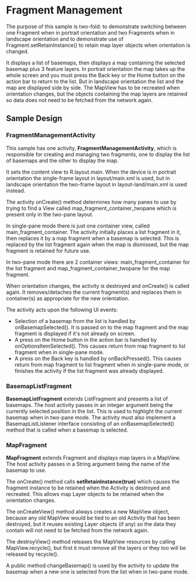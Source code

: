 # Fragment Management



The purpose of this sample is two-fold: to demonstrate switching between one Fragment when in portrait orientation and two Fragments when in landscape orientation and to demonstrate use of Fragment.setRetainInstance() to retain map layer objects when orientation is changed.

It displays a list of basemaps, then displays a map containing the selected basemap plus 3 feature layers. In portrait orientation the map takes up the whole screen and you must press the Back key or the Home button on the action bar to return to the list. But in landscape orientation the list and the map are displayed side by side. The MapView has to be recreated when orientation changes, but the objects containing the map layers are retained so data does not need to be fetched from the network again.

## Sample Design

### FragmentManagementActivity

This sample has one activity, **FragmentManagementActivity**, which is responsible for creating and managing two fragments, one to display the list of basemaps and the other to display the map.

It sets the content view to R.layout.main. When the device is in portrait orientation the single-frame layout in layout/main.xml is used, but in landscape orientation the two-frame layout in layout-land/main.xml is used instead.

The activity onCreate() method determines how many panes to use by trying to find a View called map_fragment_container_twopane which is present only in the two-pane layout. 

In single-pane mode there is just one container view, called main_fragment_container. The activity initially places a list fragment in it, then replaces it by a map fragment when a basemap is selected. This is replaced by the list fragment again when the map is dismissed, but the map fragment is retained for future use.

In two-pane mode there are 2 container views: main_fragment_container for the list fragment and map_fragment_container_twopane for the map fragment.

When orientation changes, the activity is destroyed and onCreate() is called again. It removes/detaches the current fragment(s) and replaces them in container(s) as appropriate for the new orientation.

The activity acts upon the following UI events:
- Selection of a basemap from the list is handled by onBasemapSelected(). It is passed on to the map fragment and the map fragment is displayed if it's not already on screen.
- A press on the Home button in the action bar is handled by onOptionsItemSelected(). This causes return from map fragment to list fragment when in single-pane mode.
- A press on the Back key is handled by onBackPressed(). This causes return from map fragment to list fragment when in single-pane mode, or finishes the activity if the list fragment was already displayed.

### BasemapListFragment

**BasemapListFragment** extends ListFragment and presents a list of basemaps. The host activity passes in an integer argument being the currently selected position in the list. This is used to highlight the current basemap when in two-pane mode. The activity must also implement a BasemapListListener interface consisting of an onBasemapSelected() method that is called when a basemap is selected.

### MapFragment

**MapFragment** extends Fragment and displays map layers in a MapView. The host activity passes in a String argument being the name of the basemap to use.

The onCreate() method calls **setRetainInstance(true)** which causes the fragment instance to be retained when the Activity is destroyed and recreated. This allows map Layer objects to be retained when the orientation changes.

The onCreateView() method always creates a new MapView object, because any old MapView would be tied to an old Activity that has been destroyed, but it reuses existing Layer objects (if any) so the data they contain will not need to be fetched from the network again.

The destroyView() method releases the MapView resources by calling MapView.recycle(), but first it must remove all the layers or they too will be released by recycle().

A public method changeBasemap() is used by the activity to update the basemap when a new one is selected from the list when in two-pane mode.

